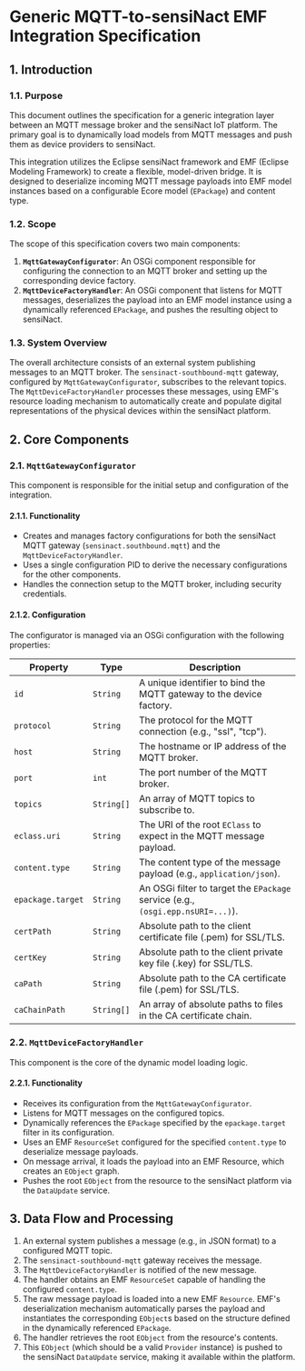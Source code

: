 # Generic MQTT-to-sensiNact EMF Integration Specification

## 1. Introduction

### 1.1. Purpose

This document outlines the specification for a generic integration layer between an MQTT message broker and the sensiNact IoT platform. The primary goal is to dynamically load models from MQTT messages and push them as device providers to sensiNact.

This integration utilizes the Eclipse sensiNact framework and EMF (Eclipse Modeling Framework) to create a flexible, model-driven bridge. It is designed to deserialize incoming MQTT message payloads into EMF model instances based on a configurable Ecore model (`EPackage`) and content type.

### 1.2. Scope

The scope of this specification covers two main components:

1. **`MqttGatewayConfigurator`**: An OSGi component responsible for configuring the connection to an MQTT broker and setting up the corresponding device factory.
2. **`MqttDeviceFactoryHandler`**: An OSGi component that listens for MQTT messages, deserializes the payload into an EMF model instance using a dynamically referenced `EPackage`, and pushes the resulting object to sensiNact.

### 1.3. System Overview

The overall architecture consists of an external system publishing messages to an MQTT broker. The `sensinact-southbound-mqtt` gateway, configured by `MqttGatewayConfigurator`, subscribes to the relevant topics. The `MqttDeviceFactoryHandler` processes these messages, using EMF's resource loading mechanism to automatically create and populate digital representations of the physical devices within the sensiNact platform.

## 2. Core Components

### 2.1. `MqttGatewayConfigurator`

This component is responsible for the initial setup and configuration of the integration.

#### 2.1.1. Functionality

- Creates and manages factory configurations for both the sensiNact MQTT gateway (`sensinact.southbound.mqtt`) and the `MqttDeviceFactoryHandler`.
- Uses a single configuration PID to derive the necessary configurations for the other components.
- Handles the connection setup to the MQTT broker, including security credentials.

#### 2.1.2. Configuration

The configurator is managed via an OSGi configuration with the following properties:

| Property          | Type       | Description                                                  |
| ----------------- | ---------- | ------------------------------------------------------------ |
| `id`              | `String`   | A unique identifier to bind the MQTT gateway to the device factory. |
| `protocol`        | `String`   | The protocol for the MQTT connection (e.g., "ssl", "tcp").   |
| `host`            | `String`   | The hostname or IP address of the MQTT broker.               |
| `port`            | `int`      | The port number of the MQTT broker.                          |
| `topics`          | `String[]` | An array of MQTT topics to subscribe to.                     |
| `eclass.uri`      | `String`   | The URI of the root `EClass` to expect in the MQTT message payload. |
| `content.type`    | `String`   | The content type of the message payload (e.g., `application/json`). |
| `epackage.target` | `String`   | An OSGi filter to target the `EPackage` service (e.g., `(osgi.epp.nsURI=...)`). |
| `certPath`        | `String`   | Absolute path to the client certificate file (.pem) for SSL/TLS. |
| `certKey`         | `String`   | Absolute path to the client private key file (.key) for SSL/TLS. |
| `caPath`          | `String`   | Absolute path to the CA certificate file (.pem) for SSL/TLS. |
| `caChainPath`     | `String[]` | An array of absolute paths to files in the CA certificate chain. |

### 2.2. `MqttDeviceFactoryHandler`

This component is the core of the dynamic model loading logic.

#### 2.2.1. Functionality

- Receives its configuration from the `MqttGatewayConfigurator`.
- Listens for MQTT messages on the configured topics.
- Dynamically references the `EPackage` specified by the `epackage.target` filter in its configuration.
- Uses an EMF `ResourceSet` configured for the specified `content.type` to deserialize message payloads.
- On message arrival, it loads the payload into an EMF Resource, which creates an `EObject` graph.
- Pushes the root `EObject` from the resource to the sensiNact platform via the `DataUpdate` service.

## 3. Data Flow and Processing

1. An external system publishes a message (e.g., in JSON format) to a configured MQTT topic.
2. The `sensinact-southbound-mqtt` gateway receives the message.
3. The `MqttDeviceFactoryHandler` is notified of the new message.
4. The handler obtains an EMF `ResourceSet` capable of handling the configured `content.type`.
5. The raw message payload is loaded into a new EMF `Resource`. EMF's deserialization mechanism automatically parses the payload and instantiates the corresponding `EObject`s based on the structure defined in the dynamically referenced `EPackage`.
6. The handler retrieves the root `EObject` from the resource's contents.
7. This `EObject` (which should be a valid `Provider` instance) is pushed to the sensiNact `DataUpdate` service, making it available within the platform.